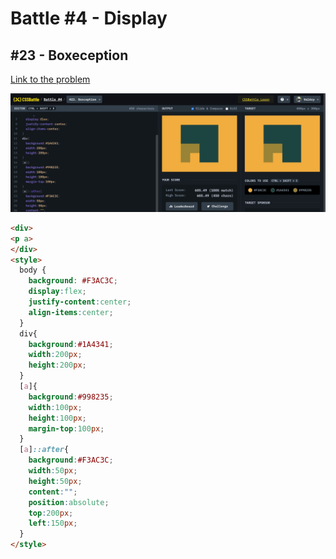 # Battle #4 - Display

## #23 - Boxeception

[Link to the problem](https://cssbattle.dev/play/23)

![result](./images/boxeception.png)

```html
<div>
<p a>
</div>
<style>
  body {
    background: #F3AC3C;
    display:flex;
    justify-content:center;
    align-items:center;
  }
  div{
    background:#1A4341;
    width:200px;
    height:200px;
  }
  [a]{
    background:#998235;
    width:100px;
    height:100px;
    margin-top:100px;
  }
  [a]::after{
    background:#F3AC3C;
    width:50px;
    height:50px;
    content:"";
    position:absolute;
    top:200px;
    left:150px;
  }
</style>
```